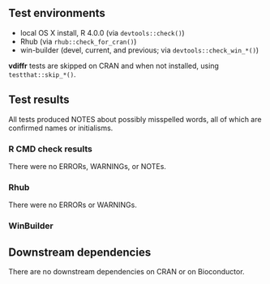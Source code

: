 ## Test environments

* local OS X install, R 4.0.0 (via `devtools::check()`)
* Rhub (via `rhub::check_for_cran()`)
* win-builder (devel, current, and previous; via `devtools::check_win_*()`)

**vdiffr** tests are skipped on CRAN and when not installed, using `testthat::skip_*()`.

## Test results

All tests produced NOTES about possibly misspelled words, all of which are confirmed names or initialisms.

### R CMD check results

There were no ERRORs, WARNINGs, or NOTEs.

### Rhub

There were no ERRORs or WARNINGs.

### WinBuilder

## Downstream dependencies

There are no downstream dependencies on CRAN or on Bioconductor.
